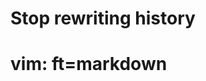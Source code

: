 





Stop rewriting history
======================



























































# vim: ft=markdown
